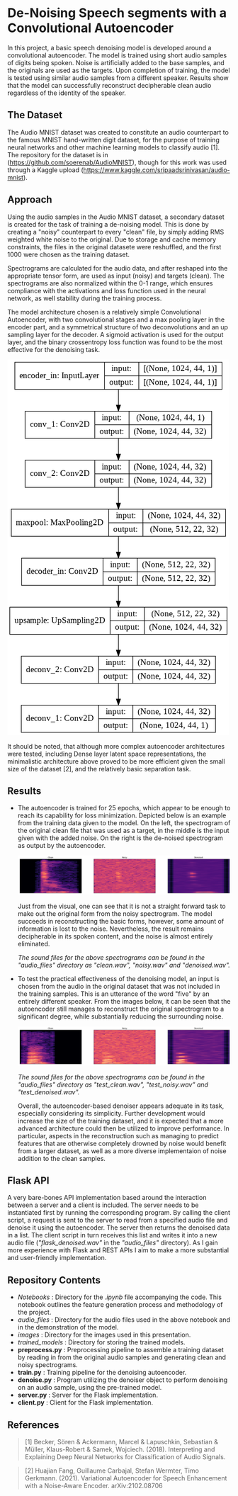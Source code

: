 # De-Noising Speech segments with a Convolutional Autoencoder

In this project, a basic speech denoising model is developed around a convolutional autoencoder. The model is trained using short audio samples of digits being spoken. Noise is artificially added to the base samples, and the originals are used as the targets. Upon completion of training, the model is tested using similar audio samples from a different speaker. Results show that the model can successfully reconstruct decipherable clean audio regardless of the identity of the speaker.

## The Dataset

The Audio MNIST dataset was created to constitute an audio counterpart to the famous MNIST hand-written digit dataset, for the purpose of training neural networks and other machine learning models to classify audio [1]. The repository for the dataset is in (https://github.com/soerenab/AudioMNIST), though for this work was used through a Kaggle upload (https://www.kaggle.com/sripaadsrinivasan/audio-mnist). 

## Approach

Using the audio samples in the Audio MNIST dataset, a secondary dataset is created for the task of training a de-noising model. 
This is done by creating a "noisy" counterpart to every "clean" file, by simply adding RMS weighted white noise to the original.
Due to storage and cache memory constraints, the files in the original datasete were reshuffled, and the first 1000 were chosen as the training dataset.

Spectrograms are calculated for the audio data, and after reshaped into the appropriate tensor form, are used as input (noisy) and targets (clean). The spectrograms are also normalized within the 0-1 range, which ensures compliance with the activations and loss function used in the neural network, as well stability during the training process.

The model architecture chosen is a relatively simple Convolutional Autoencoder, with two convolutional stages and a max pooling layer in the encoder part, and a symmetrical structure of two deconvolutions and an up sampling layer for the decoder. A sigmoid activation is used for the output layer, and the binary crossentropy loss function was found to be the most effective for the denoising task.

![alt text](https://github.com/N11K6/Speech_DeNoiser_AE/blob/main/images/autoencoder_schem.png?raw=true)

It should be noted, that although more complex autoencoder architectures were tested, including Dense layer latent space representations, the minimalistic architecture above proved to be more efficient given the small size of the dataset [2], and the relatively basic separation task.

## Results

* The autoencoder is trained for 25 epochs, which appear to be enough to reach its capability for loss minimization. Depicted below is an example from the training data given to the model. On the left, the spectrogram of the original clean file that was used as a target, in the middle is the input given with the added noise. On the right is the de-noised spectrogram as output by the autoencoder.

  ![alt text](https://github.com/N11K6/Speech_DeNoiser_AE/blob/main/images/train_spectrograms.png?raw=true)

  Just from the visual, one can see that it is not a straight forward task to make out the original form from the noisy spectrogram. The model succeeds in reconstructing the basic forms, however, some amount of information is lost to the noise. Nevertheless, the result remains decipherable in its spoken content, and the noise is almost entirely eliminated.

  *The sound files for the above spectrograms can be found in the "audio_files" directory as "clean.wav", "noisy.wav" and "denoised.wav".*

* To test the practical effectiveness of the denoising model, an input is chosen from the audio in the original dataset that was not included in the training samples. This is an utterance of the word "five" by an entirely different speaker. From the images below, it can be seen that the autoencoder still manages to reconstruct the original spectrogram to a significant degree, while substantially reducing the surrounding noise.

  ![alt text](https://github.com/N11K6/Speech_DeNoiser_AE/blob/main/images/test_spectrograms.png?raw=true)
  
  *The sound files for the above spectrograms can be found in the "audio_files" directory as "test_clean.wav", "test_noisy.wav" and "test_denoised.wav".*
  
  Overall, the autoencoder-based denoiser appears adequate in its task, especially considering its simplicity. Further development would increase the size of the training dataset, and it is expected that a more advanced architecture could then be utilized to improve performance. In particular, aspects in the reconstruction such as managing to predict features that are otherwise completely drowned by noise would benefit from a larger dataset, as well as a more diverse implementaion of noise addition to the clean samples.

## Flask API

A very bare-bones API implementation based around the interaction between a server and a client is included. The server needs to be instantiated first by running the corresponding program. By calling the client script, a request is sent to the server to read from a specified audio file and denoise it using the autoencoder. The server then returns the denoised data in a list. The client script in turn receives this list and writes it into a new audio file (*"flask_denoised.wav"* in the *"audio_files"* directory). As I gain more experience with Flask and REST APIs I aim to make a more substantial and user-friendly implementation.

## Repository Contents

* *Notebooks* : Directory for the *.ipynb* file accompanying the code. This notebook outlines the feature generation process and methodology of the project.
* *audio_files* : Directory for the audio files used in the above notebook and in the demonstration of the model.
* *images* : Directory for the images used in this presentation.
* *trained_models* : Directory for storing the trained models.
* **preprocess.py** : Preprocessing pipeline to assemble a training dataset by reading in from the original audio samples and generating clean and noisy spectrograms.
* **train.py** : Training pipeline for the denoising autoencoder.
* **denoise.py** : Program utilizing the denoiser object to perform denoising on an audio sample, using the pre-trained model.
* **server.py** : Server for the Flask implementation.
* **client.py** : Client for the Flask implementation.

## References

> [1] Becker, Sören & Ackermann, Marcel & Lapuschkin, Sebastian & Müller, Klaus-Robert & Samek, Wojciech. (2018). Interpreting and Explaining Deep Neural Networks for Classification of Audio Signals. 

> [2] Huajian Fang, Guillaume Carbajal, Stefan Wermter, Timo Gerkmann. (2021). Variational Autoencoder for Speech Enhancement with a Noise-Aware Encoder. arXiv:2102.08706
